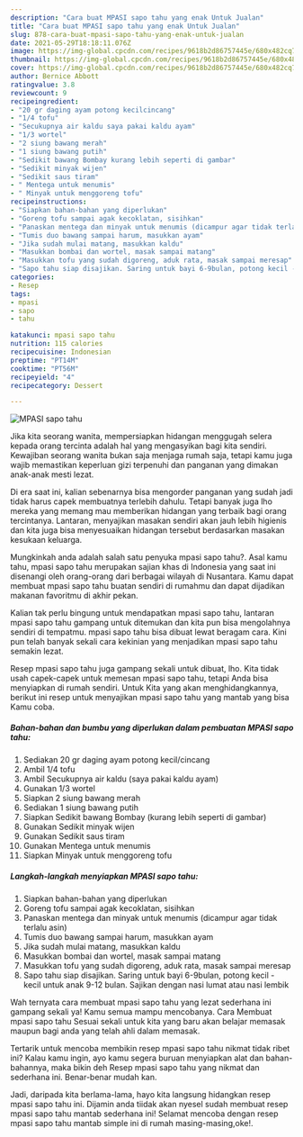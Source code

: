 ```yaml
---
description: "Cara buat MPASI sapo tahu yang enak Untuk Jualan"
title: "Cara buat MPASI sapo tahu yang enak Untuk Jualan"
slug: 878-cara-buat-mpasi-sapo-tahu-yang-enak-untuk-jualan
date: 2021-05-29T18:18:11.076Z
image: https://img-global.cpcdn.com/recipes/9618b2d86757445e/680x482cq70/mpasi-sapo-tahu-foto-resep-utama.jpg
thumbnail: https://img-global.cpcdn.com/recipes/9618b2d86757445e/680x482cq70/mpasi-sapo-tahu-foto-resep-utama.jpg
cover: https://img-global.cpcdn.com/recipes/9618b2d86757445e/680x482cq70/mpasi-sapo-tahu-foto-resep-utama.jpg
author: Bernice Abbott
ratingvalue: 3.8
reviewcount: 9
recipeingredient:
- "20 gr daging ayam potong kecilcincang"
- "1/4 tofu"
- "Secukupnya air kaldu saya pakai kaldu ayam"
- "1/3 wortel"
- "2 siung bawang merah"
- "1 siung bawang putih"
- "Sedikit bawang Bombay kurang lebih seperti di gambar"
- "Sedikit minyak wijen"
- "Sedikit saus tiram"
- " Mentega untuk menumis"
- " Minyak untuk menggoreng tofu"
recipeinstructions:
- "Siapkan bahan-bahan yang diperlukan"
- "Goreng tofu sampai agak kecoklatan, sisihkan"
- "Panaskan mentega dan minyak untuk menumis (dicampur agar tidak terlalu asin)"
- "Tumis duo bawang sampai harum, masukkan ayam"
- "Jika sudah mulai matang, masukkan kaldu"
- "Masukkan bombai dan wortel, masak sampai matang"
- "Masukkan tofu yang sudah digoreng, aduk rata, masak sampai meresap"
- "Sapo tahu siap disajikan. Saring untuk bayi 6-9bulan, potong kecil - kecil untuk anak 9-12 bulan. Sajikan dengan nasi lumat atau nasi lembik"
categories:
- Resep
tags:
- mpasi
- sapo
- tahu

katakunci: mpasi sapo tahu 
nutrition: 115 calories
recipecuisine: Indonesian
preptime: "PT14M"
cooktime: "PT56M"
recipeyield: "4"
recipecategory: Dessert

---
```



![MPASI sapo tahu](https://img-global.cpcdn.com/recipes/9618b2d86757445e/680x482cq70/mpasi-sapo-tahu-foto-resep-utama.jpg)

Jika kita seorang wanita, mempersiapkan hidangan menggugah selera kepada orang tercinta adalah hal yang mengasyikan bagi kita sendiri. Kewajiban seorang  wanita bukan saja menjaga rumah saja, tetapi kamu juga wajib memastikan keperluan gizi terpenuhi dan panganan yang dimakan anak-anak mesti lezat.

Di era  saat ini, kalian sebenarnya bisa mengorder panganan yang sudah jadi tidak harus capek membuatnya terlebih dahulu. Tetapi banyak juga lho mereka yang memang mau memberikan hidangan yang terbaik bagi orang tercintanya. Lantaran, menyajikan masakan sendiri akan jauh lebih higienis dan kita juga bisa menyesuaikan hidangan tersebut berdasarkan masakan kesukaan keluarga. 



Mungkinkah anda adalah salah satu penyuka mpasi sapo tahu?. Asal kamu tahu, mpasi sapo tahu merupakan sajian khas di Indonesia yang saat ini disenangi oleh orang-orang dari berbagai wilayah di Nusantara. Kamu dapat membuat mpasi sapo tahu buatan sendiri di rumahmu dan dapat dijadikan makanan favoritmu di akhir pekan.

Kalian tak perlu bingung untuk mendapatkan mpasi sapo tahu, lantaran mpasi sapo tahu gampang untuk ditemukan dan kita pun bisa mengolahnya sendiri di tempatmu. mpasi sapo tahu bisa dibuat lewat beragam cara. Kini pun telah banyak sekali cara kekinian yang menjadikan mpasi sapo tahu semakin lezat.

Resep mpasi sapo tahu juga gampang sekali untuk dibuat, lho. Kita tidak usah capek-capek untuk memesan mpasi sapo tahu, tetapi Anda bisa menyiapkan di rumah sendiri. Untuk Kita yang akan menghidangkannya, berikut ini resep untuk menyajikan mpasi sapo tahu yang mantab yang bisa Kamu coba.

<!--inarticleads1-->

##### Bahan-bahan dan bumbu yang diperlukan dalam pembuatan MPASI sapo tahu:

1. Sediakan 20 gr daging ayam potong kecil/cincang
1. Ambil 1/4 tofu
1. Ambil Secukupnya air kaldu (saya pakai kaldu ayam)
1. Gunakan 1/3 wortel
1. Siapkan 2 siung bawang merah
1. Sediakan 1 siung bawang putih
1. Siapkan Sedikit bawang Bombay (kurang lebih seperti di gambar)
1. Gunakan Sedikit minyak wijen
1. Gunakan Sedikit saus tiram
1. Gunakan  Mentega untuk menumis
1. Siapkan  Minyak untuk menggoreng tofu




<!--inarticleads2-->

##### Langkah-langkah menyiapkan MPASI sapo tahu:

1. Siapkan bahan-bahan yang diperlukan
1. Goreng tofu sampai agak kecoklatan, sisihkan
1. Panaskan mentega dan minyak untuk menumis (dicampur agar tidak terlalu asin)
1. Tumis duo bawang sampai harum, masukkan ayam
1. Jika sudah mulai matang, masukkan kaldu
1. Masukkan bombai dan wortel, masak sampai matang
1. Masukkan tofu yang sudah digoreng, aduk rata, masak sampai meresap
1. Sapo tahu siap disajikan. Saring untuk bayi 6-9bulan, potong kecil - kecil untuk anak 9-12 bulan. Sajikan dengan nasi lumat atau nasi lembik




Wah ternyata cara membuat mpasi sapo tahu yang lezat sederhana ini gampang sekali ya! Kamu semua mampu mencobanya. Cara Membuat mpasi sapo tahu Sesuai sekali untuk kita yang baru akan belajar memasak maupun bagi anda yang telah ahli dalam memasak.

Tertarik untuk mencoba membikin resep mpasi sapo tahu nikmat tidak ribet ini? Kalau kamu ingin, ayo kamu segera buruan menyiapkan alat dan bahan-bahannya, maka bikin deh Resep mpasi sapo tahu yang nikmat dan sederhana ini. Benar-benar mudah kan. 

Jadi, daripada kita berlama-lama, hayo kita langsung hidangkan resep mpasi sapo tahu ini. Dijamin anda tiidak akan nyesel sudah membuat resep mpasi sapo tahu mantab sederhana ini! Selamat mencoba dengan resep mpasi sapo tahu mantab simple ini di rumah masing-masing,oke!.

